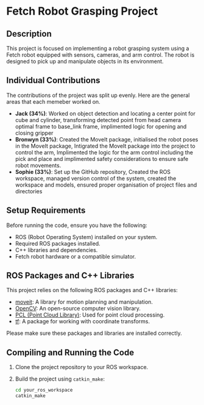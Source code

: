 # Fetch Robot Grasping Project

## Description

This project is focused on implementing a robot grasping system using a Fetch robot equipped with sensors, cameras, and arm control. The robot is designed to pick up and manipulate objects in its environment.

## Individual Contributions

The contributions of the project was split up evenly. Here are the general areas that each memeber worked on.
- **Jack (34%)**: Worked on object detection and locating a center point for cube and cylinder, transforming detected point from head camera optimal frame to base_link frame, implimented logic for opening and closing gripper
- **Bronwyn (33%)**: Created the MoveIt package, initialised the robot poses in the MoveIt package, Intigrated the MoveIt package into the project to control the arm, Implimented the logic for the arm control including the pick and place and implimented safety considerations to ensure safe robot movements. 
- **Sophie (33%)**: Set up the GitHub repository, Created the ROS workspace, managed version control of the system, created the workspace and models, ensured proper organisation of project files and directories

## Setup Requirements

Before running the code, ensure you have the following:

- ROS (Robot Operating System) installed on your system.
- Required ROS packages installed.
- C++ libraries and dependencies.
- Fetch robot hardware or a compatible simulator.

## ROS Packages and C++ Libraries

This project relies on the following ROS packages and C++ libraries:

- [moveit](https://moveit.ros.org/): A library for motion planning and manipulation.
- [OpenCV](https://opencv.org/): An open-source computer vision library.
- [PCL (Point Cloud Library)](https://pointclouds.org/): Used for point cloud processing.
- [tf](http://wiki.ros.org/tf): A package for working with coordinate transforms.

Please make sure these packages and libraries are installed correctly.

## Compiling and Running the Code

1. Clone the project repository to your ROS workspace.
2. Build the project using `catkin_make`:

   ```bash
   cd your_ros_workspace
   catkin_make

